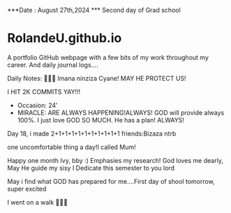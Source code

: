 ***Date : August 27th,2024 *** Second day of Grad school
# RolandeU.github.io

A portfolio GitHub webpage with a few bits of my work throughout my career. And daily journal logs....

Daily Notes:
💚🙏🏾 Imana ninziza Cyane! MAY HE PROTECT US!

I HIT 2K COMMITS YAY!!!

- Occasion: 24'
- MIRACLE: ARE ALWAYS HAPPENING!ALWAYS!
GOD will provide always 100%. I just love GOD SO MUCH. He has a plan!
ALWAYS!

Day 18, i made 2+1+1+1+1+1+1+1+1+1+1 friends:Bizaza ntrb

one uncomfortable thing a day!I called Mum!

Happy one month Ivy, bby :)
Emphasies my research!
God loves me dearly, May He guide my sisy
I Dedicate this semester to you lord

May i find what GOD has prepared for me....First day of shool tomorrow, super excited 

I went on a walk 💚💚💚







